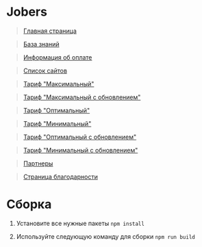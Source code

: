 # Jobers

> [Главная страница](https://jobers.vercel.app/)

> [База знаний](https://jobers.vercel.app/blog.html)

> [Информация об оплате](https://jobers.ru/payment-info)

> [Список сайтов](https://jobers.ru/spisok_saitov)

> [Тариф "Максимальный"](https://jobers.ru/tariff_maximum)

> [Тариф "Максимальный с обновлением"](https://jobers.ru/tariff_maximum-with-auto-update)

> [Тариф "Оптимальный"](https://jobers.ru/tariff_advanced)

> [Тариф "Минимальный"](https://jobers.ru/tariff_starting)

> [Тариф "Оптимальный с обновлением"](https://jobers.ru/tariff_advanced-with-auto-update)

> [Тариф "Минимальный с обновлением"](https://jobers.ru/tariff_starting-with-auto-update)

> [Партнеры](https://jobers.ru/partners)

> [Страница благодарности](https://jobers.ru/thank-you-page)

# Сборка

1. Установите все нужные пакеты 
`npm install`

2. Используйте следующую команду для сборки 
`npm run build`
